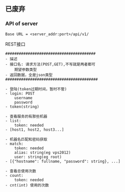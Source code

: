 ## 已废弃 

### API of server
`Base URL = <server_addr:port>/api/v1/`

REST接口

	########################################
	- 描述
	- 接口名: 请求方法(POST,GET),不写就是两者都可
		期望参数类型
	- 返回数据，全是json类型
	#########################################

	- 登陆(token过期时间，暂时不管)
	- login: POST
		username
		password
	- token(string)

	- 查看服务的有那些机器
	- list: 
		token: needed
	- [host1, host2, host3...]

	- 机器名匹配和密码获取
	- match:
		token: needed
		alias: string(eg vps2012)
		user: string(eg root)
	- [{"hostname": fullname, "password": string}, ...]

	- 查看总使用次数
	- count:
		token: needed
	- cnt(int) 使用的次数


